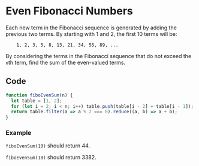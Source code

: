 # Even Fibonacci Numbers

Each new term in the Fibonacci sequence is generated by adding the previous two terms. By starting with 1 and 2, the first 10 terms will be:

		1, 2, 3, 5, 8, 13, 21, 34, 55, 89, ...

By considering the terms in the Fibonacci sequence that do not exceed the `n`th term, find the sum of the even-valued terms.

## Code

```js
function fiboEvenSum(n) {
  let table = [1, 2];
  for (let i = 2; i < n; i++) table.push(table[i - 2] + table[i - 1]);
  return table.filter(a => a % 2 === 0).reduce((a, b) => a + b);
}
```

### Example

`fiboEvenSum(10)` should return 44.

`fiboEvenSum(18)` should return 3382.